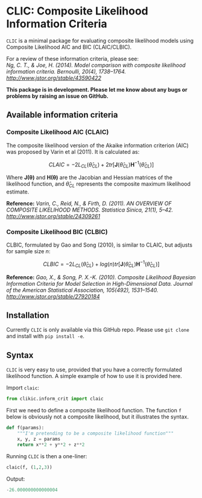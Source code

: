 # CLIC: Composite Likelihood Information Criteria
``CLIC`` is a minimal package for evaluating composite likelihood models using Composite Likelihood AIC and BIC (CLAIC/CLBIC).

For a review of these information criteria, please see: </br>
*Ng, C. T., & Joe, H. (2014). Model comparison with composite likelihood information criteria. Bernoulli, 20(4), 1738–1764. http://www.jstor.org/stable/43590422*

**This package is in development. Please let me know about any bugs or problems by raising an issue on GitHub.**


## Available information criteria

### Composite Likelihood AIC (CLAIC)
The composite likelihood version of the Akaike information criterion (AIC) was proposed by Varin et al (2011). It is calculated as:

$$ CLAIC = -2L_{CL}(\hat\theta_{CL}) + 2tr[\mathbf{J}(\hat\theta_{CL})\mathbf{H}^{-1}(\hat\theta_{CL})] $$

Where $\mathbf{J(\theta)}$ and $\mathbf{H(\theta)}$ are the Jacobian and Hessian matrices of the likelihood function, and $\hat\theta_{CL}$ represents the composite maximum likelihood estimate.

**Reference:**
*Varin, C., Reid, N., & Firth, D. (2011). AN OVERVIEW OF COMPOSITE LIKELIHOOD METHODS. Statistica Sinica, 21(1), 5–42. http://www.jstor.org/stable/24309261*

### Composite Likelihood BIC (CLBIC)
CLBIC, formulated by Gao and Song (2010), is similar to CLAIC, but adjusts for sample size *n*:

$$ CLBIC = -2L_{CL}(\hat\theta_{CL}) + log(n) tr[\mathbf{J}(\hat\theta_{CL})\mathbf{H}^{-1}(\hat\theta_{CL})] $$

**Reference:** *Gao, X., & Song, P. X.-K. (2010). Composite Likelihood Bayesian Information Criteria for Model Selection in High-Dimensional Data. Journal of the American Statistical Association, 105(492), 1531–1540. http://www.jstor.org/stable/27920184*

## Installation
Currently ``CLIC`` is only available via this GitHub repo. Please use ``git clone`` and install with ``pip install -e``.  

## Syntax
``CLIC`` is very easy to use, provided that you have a correctly formulated likelihood function. A simple example of how to use it is provided here. 

Import ``claic``:
```python
from clikic.inform_crit import claic
```

First we need to define a composite likelihood function. The function ``f`` below is obviously not a composite likelihood, but it illustrates the syntax. 
```python
def f(params):
    """I'm pretending to be a composite likelihood function"""
    x, y, z = params
    return x**2 + y**2 + z**2
```

Running ``CLIC`` is then a one-liner:
```python
claic(f, (1,2,3))
```
Output:
```python
-26.000000000000004
```
